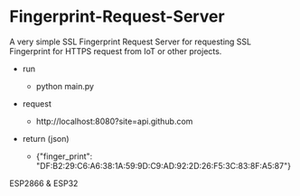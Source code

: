 # Fingerprint-Request-Server
A very simple SSL Fingerprint Request Server for requesting SSL Fingerprint for HTTPS request from IoT or other projects.

  
* run
  * python main.py
  
* request
  * http://localhost:8080?site=api.github.com
  
* return (json)
  * {"finger_print": "DF:B2:29:C6:A6:38:1A:59:9D:C9:AD:92:2D:26:F5:3C:83:8F:A5:87"}




ESP2866 & ESP32
